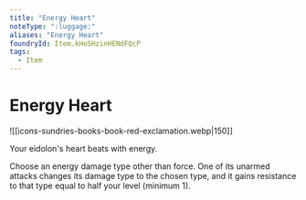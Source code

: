 ```yaml
---
title: "Energy Heart"
noteType: ":luggage:"
aliases: "Energy Heart"
foundryId: Item.kHoSHzinHENdFQcP
tags:
  - Item
---
```


# Energy Heart
![[icons-sundries-books-book-red-exclamation.webp|150]]

Your eidolon's heart beats with energy.

Choose an energy damage type other than force. One of its unarmed attacks changes its damage type to the chosen type, and it gains resistance to that type equal to half your level (minimum 1).
